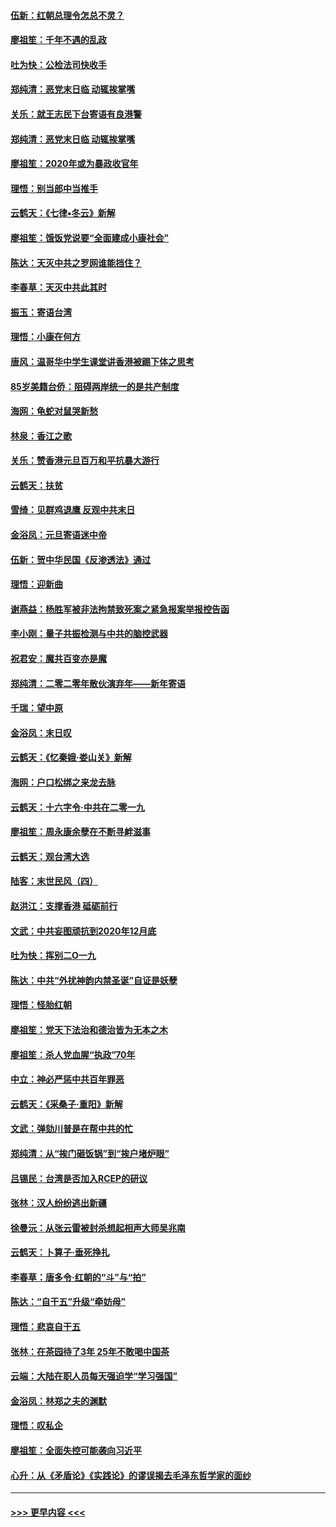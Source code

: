 #### [伍新：红朝总理令怎总不灵？](../pages/nsc993/n11770813.md?t=01061322) 
#### [廖祖笙：千年不遇的乱政](../pages/nsc993/n11770373.md?t=01061322) 
#### [吐为快：公检法司快收手](../pages/nsc993/n11770359.md?t=01061322) 
#### [郑纯清：恶党末日临 动辄挨掌嘴](../pages/nsc993/n11769912.md?t=01061322) 
#### [关乐：就王志民下台寄语有良港警](../pages/nsc993/n11769903.md?t=01061322) 
#### [郑纯清：恶党末日临 动辄挨掌嘴](../pages/nsc993/n11769356.md?t=01061322) 
#### [廖祖笙：2020年或为暴政收官年](../pages/nsc993/n11768216.md?t=01061322) 
#### [理悟：别当郎中当推手](../pages/nsc993/n11768243.md?t=01061322) 
#### [云鹤天：《七律▪冬云》新解](../pages/nsc993/n11768204.md?t=01061322) 
#### [廖祖笙：饿饭党说要“全面建成小康社会”](../pages/nsc993/n11767482.md?t=01061322) 
#### [陈达：天灭中共之罗网谁能挡住？](../pages/nsc993/n11767465.md?t=01061322) 
#### [李春草：天灭中共此其时](../pages/nsc993/n11767452.md?t=01061322) 
#### [振玉：寄语台湾](../pages/nsc993/n11767432.md?t=01061322) 
#### [理悟：小康在何方](../pages/nsc993/n11767394.md?t=01061322) 
#### [唐风：温哥华中学生课堂讲香港被踢下体之思考](../pages/nsc993/n11766848.md?t=01061322) 
#### [85岁美籍台侨：阻碍两岸统一的是共产制度](../pages/nsc993/n11765043.md?t=01061322) 
#### [海网：龟蛇对鼠哭新愁](../pages/nsc993/n11764895.md?t=01061322) 
#### [林泉：香江之歌](../pages/nsc993/n11764415.md?t=01061322) 
#### [关乐：赞香港元旦百万和平抗暴大游行](../pages/nsc993/n11764382.md?t=01061322) 
#### [云鹤天：扶贫](../pages/nsc993/n11764245.md?t=01061322) 
#### [雪绮：见群鸡退鹰  反观中共末日](../pages/nsc993/n11762112.md?t=01061322) 
#### [金浴凤：元旦寄语迷中帝](../pages/nsc993/n11761788.md?t=01061322) 
#### [伍新：贺中华民国《反渗透法》通过](../pages/nsc993/n11761994.md?t=01061322) 
#### [理悟：迎新曲](../pages/nsc993/n11761152.md?t=01061322) 
#### [谢燕益：杨胜军被非法拘禁致死案之紧急报案举报控告函](../pages/nsc993/n11756134.md?t=01061322) 
#### [李小刚：量子共振检测与中共的脑控武器](../pages/nsc993/n11754518.md?t=01061322) 
#### [祝君安：魔共百变亦是魔](../pages/nsc993/n11754469.md?t=01061322) 
#### [郑纯清：二零二零年散伙演弃年——新年寄语](../pages/nsc993/n11754195.md?t=01061322) 
#### [千瑞：望中原](../pages/nsc993/n11754159.md?t=01061322) 
#### [金浴凤：末日叹](../pages/nsc993/n11752359.md?t=01061322) 
#### [云鹤天：《忆秦娥‧娄山关》新解](../pages/nsc993/n11752348.md?t=01061322) 
#### [海网：户口松绑之来龙去脉](../pages/nsc993/n11752328.md?t=01061322) 
#### [云鹤天：十六字令‧中共在二零一九](../pages/nsc993/n11752305.md?t=01061322) 
#### [廖祖笙：周永康余孽在不断寻衅滋事](../pages/nsc993/n11751013.md?t=01061322) 
#### [云鹤天：观台湾大选](../pages/nsc993/n11751007.md?t=01061322) 
#### [陆客：末世民风（四）](../pages/nsc993/n11749203.md?t=01061322) 
#### [赵洪江：支撑香港 砥砺前行](../pages/nsc993/n11748482.md?t=01061322) 
#### [文武：中共妄图顽抗到2020年12月底](../pages/nsc993/n11748446.md?t=01061322) 
#### [吐为快：挥别二O一九](../pages/nsc993/n11748411.md?t=01061322) 
#### [陈达：中共“外扰神韵内禁圣诞”自证是妖孽](../pages/nsc993/n11748226.md?t=01061322) 
#### [理悟：怪胎红朝](../pages/nsc993/n11748206.md?t=01061322) 
#### [廖祖笙：党天下法治和德治皆为无本之木](../pages/nsc993/n11748135.md?t=01061322) 
#### [廖祖笙：杀人党血腥“执政”70年](../pages/nsc993/n11745144.md?t=01061322) 
#### [中立：神必严惩中共百年罪恶](../pages/nsc993/n11744970.md?t=01061322) 
#### [云鹤天：《采桑子‧重阳》新解](../pages/nsc993/n11744948.md?t=01061322) 
#### [文武：弹劾川普是在帮中共的忙](../pages/nsc993/n11744758.md?t=01061322) 
#### [郑纯清：从“挨门砸饭锅”到“挨户堵炉眼”](../pages/nsc993/n11744745.md?t=01061322) 
#### [吕锡民：台湾是否加入RCEP的研议](../pages/nsc993/n11744701.md?t=01061322) 
#### [张林：汉人纷纷逃出新疆](../pages/nsc993/n11743530.md?t=01061322) 
#### [徐曼沅：从张云雷被封杀想起相声大师吴兆南](../pages/nsc993/n11741816.md?t=01061322) 
#### [云鹤天：卜算子‧垂死挣扎](../pages/nsc993/n11739956.md?t=01061322) 
#### [李春草：唐多令‧红朝的“斗”与“拍”](../pages/nsc993/n11739830.md?t=01061322) 
#### [陈达：“自干五”升级“牵妨母”](../pages/nsc993/n11739724.md?t=01061322) 
#### [理悟：悲哀自干五](../pages/nsc993/n11739547.md?t=01061322) 
#### [张林：在茶园待了3年 25年不敢喝中国茶](../pages/nsc993/n11739240.md?t=01061322) 
#### [云端：大陆在职人员每天强迫学“学习强国”](../pages/nsc993/n11738735.md?t=01061322) 
#### [金浴凤：林郑之夫的渊默](../pages/nsc993/n11737735.md?t=01061322) 
#### [理悟：叹私企](../pages/nsc993/n11737715.md?t=01061322) 
#### [廖祖笙：全面失控可能袭向习近平](../pages/nsc993/n11737704.md?t=01061322) 
#### [心升：从《矛盾论》《实践论》的谬误揭去毛泽东哲学家的面纱](../pages/nsc993/n11736962.md?t=01061322) 

----
#### [ >>> 更早内容 <<< ](../indexes/nsc993-earlier.md)
